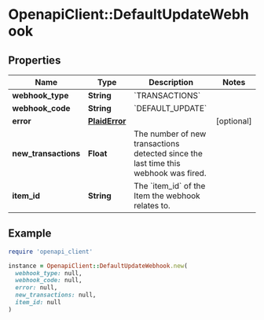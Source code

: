 # OpenapiClient::DefaultUpdateWebhook

## Properties

| Name | Type | Description | Notes |
| ---- | ---- | ----------- | ----- |
| **webhook_type** | **String** | &#x60;TRANSACTIONS&#x60; |  |
| **webhook_code** | **String** | &#x60;DEFAULT_UPDATE&#x60; |  |
| **error** | [**PlaidError**](PlaidError.md) |  | [optional] |
| **new_transactions** | **Float** | The number of new transactions detected since the last time this webhook was fired. |  |
| **item_id** | **String** | The &#x60;item_id&#x60; of the Item the webhook relates to. |  |

## Example

```ruby
require 'openapi_client'

instance = OpenapiClient::DefaultUpdateWebhook.new(
  webhook_type: null,
  webhook_code: null,
  error: null,
  new_transactions: null,
  item_id: null
)
```

